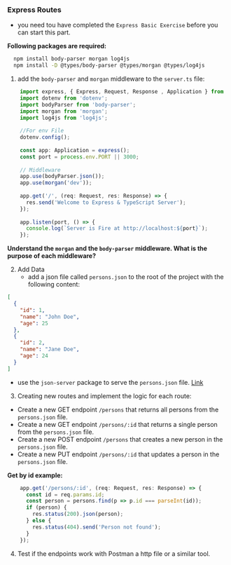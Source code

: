 ### Express Routes 
- you need tou have completed the `Express Basic Exercise` before you can start this part.

**Following packages are required:**
```BASH
  npm install body-parser morgan log4js
  npm install -D @types/body-parser @types/morgan @types/log4js
```

1. add the `body-parser` and `morgan` middleware to the `server.ts` file:

```TypeScript
    import express, { Express, Request, Response , Application } from 'express';
    import dotenv from 'dotenv';
    import bodyParser from 'body-parser';
    import morgan from 'morgan';
    import log4js from 'log4js';
    
    //For env File 
    dotenv.config();
    
    const app: Application = express();
    const port = process.env.PORT || 3000;
    
    // Middleware
    app.use(bodyParser.json());
    app.use(morgan('dev'));
    
    app.get('/', (req: Request, res: Response) => {
      res.send('Welcome to Express & TypeScript Server');
    });
    
    app.listen(port, () => {
      console.log(`Server is Fire at http://localhost:${port}`);
    });
```
**Understand the `morgan` and the `body-parser` middleware. What is the purpose of each middleware?**

2. Add Data
   - add a json file called `persons.json` to the root of the project with the following content:

```JSON
[
  {
    "id": 1,
    "name": "John Doe",
    "age": 25
  },
  {
    "id": 2,
    "name": "Jane Doe",
    "age": 24
  }
]
```
- use the `json-server` package to serve the `persons.json` file. [Link](https://www.npmjs.com/package/json-server)

3. Creating new routes and implement the logic for each route:
 - Create a new GET endpoint `/persons` that returns all persons from the `persons.json` file.
 - Create a new GET endpoint `/persons/:id` that returns a single person from the `persons.json` file.
 - Create a new POST endpoint `/persons` that creates a new person in the `persons.json` file.
 - Create a new PUT endpoint `/persons/:id` that updates a person in the `persons.json` file.

**Get by id example:**
```TypeScript
    app.get('/persons/:id', (req: Request, res: Response) => {
      const id = req.params.id;
      const person = persons.find(p => p.id === parseInt(id));
      if (person) {
        res.status(200).json(person);
      } else {
        res.status(404).send('Person not found');
      }
    });
```

4. Test if the endpoints work with Postman a http file or a similar tool.